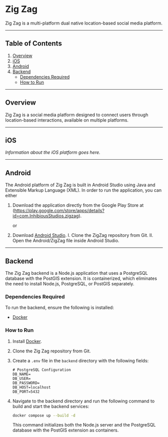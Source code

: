 # Zig Zag

Zig Zag is a multi-platform dual native location-based social media platform.

---

## Table of Contents

1. [Overview](#overview)
2. [iOS](#ios)
3. [Android](#android)
5. [Backend](#backend)  
   - [Dependencies Required](#dependencies-required)  
   - [How to Run](#how-to-run)  

---

## Overview

Zig Zag is a social media platform designed to connect users through location-based interactions, available on multiple platforms.

---

## iOS

_Information about the iOS platform goes here._

---

## Android
The Android platform of Zig Zag is built in Android Studio using Java and Extensible Markup Language (XML). 
In order to run the application, you can either 

1. Download the application directly from the Google Play Store at (https://play.google.com/store/apps/details?id=com.InhibiousStudios.zigzag).

   or
   
2. Download [Android Studio](https://developer.android.com/studio).
   I.  Clone the ZigZag repository from Git.
   II. Open the Android/ZigZag file inside Android Studio.  

---

## Backend

The Zig Zag backend is a Node.js application that uses a PostgreSQL database with the PostGIS extension. It is containerized, which eliminates the need to install Node.js, PostgreSQL, or PostGIS separately.

### Dependencies Required

To run the backend, ensure the following is installed:

- [Docker](https://docs.docker.com/engine/install/)

### How to Run

1. Install [Docker](https://docs.docker.com/engine/install/).
2. Clone the Zig Zag repository from Git.
3. Create a `.env` file in the `backend` directory with the following fields:
    ```env
   # PostgreSQL Configuration
   DB_NAME=
   DB_USER=
   DB_PASSWORD=
   DB_HOST=localhost
   DB_PORT=5432
   ```
4.	Navigate to the backend directory and run the following command to build and start the backend services:

    ```bash 
    docker compose up --build -d
    ```
    This command initializes both the Node.js server and the PostgreSQL database with the PostGIS extension as containers.
